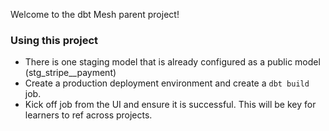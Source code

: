 Welcome to the dbt Mesh parent project!

### Using this project

- There is one staging model that is already configured as a public model (stg_stripe__payment)
- Create a production deployment environment and create a `dbt build` job.
- Kick off job from the UI and ensure it is successful. This will be key for learners to ref across projects.
